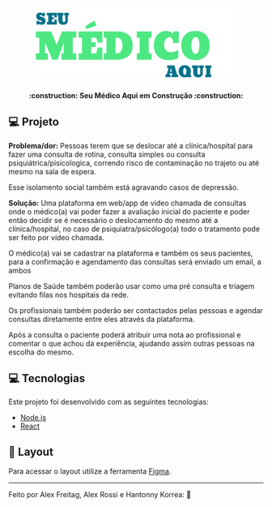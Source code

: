 <h1 align="center">
    <img alt="Seu Médico Aqui" title="#Seu Médico Aqui" src="./frontend/src/assets/logo.svg" width="400px" />
</h1>

<h4 align="center"> 
	:construction: Seu Médico Aqui em Construção :construction:
</h4>


## 💻 Projeto

<p><strong>Problema/dor:</strong> Pessoas terem que se deslocar até a clínica/hospital para fazer uma consulta de rotina, consulta simples ou consulta psiquiátrica/pisicologica, correndo risco de contaminação no trajeto ou até mesmo na sala de espera.</p>
<p>
Esse isolamento social também está agravando casos de depressão.
</p>
<p><strong>Solução:</strong> Uma plataforma em web/app de vídeo chamada de consultas onde o médico(a) vai poder fazer a avaliação inicial do paciente e poder então decidir se é necessário o deslocamento do mesmo até a clínica/hospital, no caso de psiquiatra/psicólogo(a) todo o tratamento pode ser feito por vídeo chamada.</p>
<p>
O médico(a) vai se cadastrar na plataforma e também os seus pacientes, para a confirmação e agendamento das consultas será enviado um email, a ambos</p>
<p>
Planos de Saúde também poderão usar como uma pré consulta e triagem evitando filas nos hospitais da rede.</p>
<p>
Os profissionais também poderão ser contactados pelas pessoas e agendar consultas diretamente entre eles através da plataforma.</p>
<p>
Após a consulta o paciente poderá atribuir uma nota ao profissional e comentar o que achou da experiência, ajudando assim outras pessoas na escolha do mesmo.
</p>


## 💻 Tecnologias

Este projeto foi desenvolvido com as seguintes tecnologias:

- [Node.js](https://nodejs.org/en/) 
- [React](https://reactjs.org)

## 🔖 Layout

Para acessar o layout utilize a ferramenta [Figma](https://www.figma.com/file/h3xeYk2L3eF13EWyPELSWA/Seu-M%C3%A9dico-Aqui?node-id=0%3A1).


---

Feito por Alex Freitag, Alex Rossi e Hantonny Korrea: :wave:
